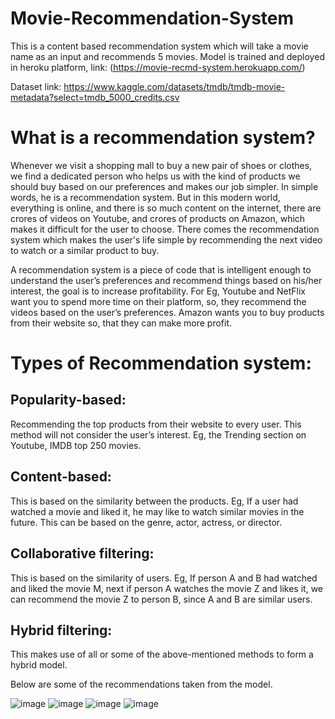 # Movie-Recommendation-System
This is a content based recommendation system which will take a movie name as an input and recommends 5 movies.
Model is trained and deployed in heroku platform, link: (https://movie-recmd-system.herokuapp.com/)

Dataset link:
https://www.kaggle.com/datasets/tmdb/tmdb-movie-metadata?select=tmdb_5000_credits.csv

# What is a recommendation system?
Whenever we visit a shopping mall to buy a new pair of shoes or clothes, we find a dedicated person who helps us with the kind of products we should buy based on our preferences and makes our job simpler. In simple words, he is a recommendation system. But in this modern world, everything is online, and there is so much content on the internet, there are crores of videos on Youtube, and crores of products on Amazon, which makes it difficult for the user to choose. There comes the recommendation system which makes the user's life simple by recommending the next video to watch or a similar product to buy.

A recommendation system is a piece of code that is intelligent enough to understand the user’s preferences and recommend things based on his/her interest, the goal is to increase profitability. For Eg, Youtube and NetFlix want you to spend more time on their platform, so, they recommend the videos based on the user’s preferences. Amazon wants you to buy products from their website so, that they can make more profit.

# Types of Recommendation system:

## Popularity-based: 
Recommending the top products from their website to every user. This method will not consider the user’s interest. Eg, the Trending section on Youtube, IMDB top 250 movies.

## Content-based:
This is based on the similarity between the products. Eg, If a user had watched a movie and liked it, he may like to watch similar movies in the future. This can be based on the genre, actor, actress, or director.

## Collaborative filtering:
This is based on the similarity of users. Eg, If person A and B had watched and liked the movie M, next if person A watches the movie Z and likes it, we can recommend the movie Z to person B, since A and B are similar users.

## Hybrid filtering: 
This makes use of all or some of the above-mentioned methods to form a hybrid model.

Below are some of the recommendations taken from the model.

![image](https://user-images.githubusercontent.com/94861619/185381806-4eb7e604-d844-4af5-bb83-fec89f37d38d.png)
![image](https://user-images.githubusercontent.com/94861619/185381910-228f72da-65ad-4d83-985d-73b7e8f1e0b9.png)
![image](https://user-images.githubusercontent.com/94861619/185381996-c2eef979-3f16-4c23-9c4f-18f1475d24e7.png)
![image](https://user-images.githubusercontent.com/94861619/185382076-7895c1ef-54e2-455e-9b6e-2f683f584e45.png)


